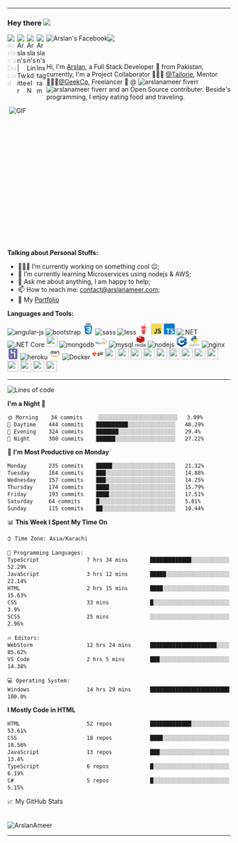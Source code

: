 <hr/>

### Hey there <img src="https://media.giphy.com/media/hvRJCLFzcasrR4ia7z/giphy.gif" width="25px">
<a href="https://discord.gg/ArslanAmeer#5079" style="color: #ccc">
  <img align="left" alt="Arslan's Discord" style="color: #ccc" width="22px" src="https://cdn.worldvectorlogo.com/logos/discord.svg" />
</a>
<a href="https://twitter.com/ThELeGenD_Says">
  <img align="left" alt="Arslan's | Twitter" width="22px" src="https://www.flaticon.com/svg/static/icons/svg/733/733579.svg" />
</a>
<a href="https://www.linkedin.com/in/arslanameer/">
  <img align="left" alt="Arslan's LinkdeIN" width="22px" src="https://cdn.worldvectorlogo.com/logos/linkedin-icon-2.svg" />
</a>
<a href="https://www.instagram.com/lk2712/">
  <img align="left" alt="Arslan's Instagram" width="22px" src="https://cdn.worldvectorlogo.com/logos/instagram-2016.svg" />
</a>
<a href="https://www.facebook.com/arslanameer2712">
  <img align="left" alt="Arslan's Facebook" height="22px" src="https://cdn.worldvectorlogo.com/logos/facebook-2.svg" />
</a>

![](https://visitor-badge.glitch.me/badge?page_id=ArslanAmeer.ArslanAmeer)

<br />

Hi, I'm [Arslan](www.arslanameer.com), a Full Stack Developer 🚀 from Pakistan, currently, I'm a Project Collaborator 🙍🏽‍♂️ [@Tailorie](https://github.com/Tailorie), Mentor 👨🏽‍💼[@GeekCo](https://github.com/Geeky-Coder-Co), Freelancer :busts_in_silhouette: @ <img src="https://cdn.worldvectorlogo.com/logos/fiverr-1.svg" alt="arslanameer fiverr" width="16" height="16" /> <img src="https://cdn.worldvectorlogo.com/logos/upwork-1.svg" alt="arslanameer fiverr" width="16" height="16" /> and an Open Source contributer. Beside's programming, I enjoy eating food and traveling.

  <img align="right" alt="GIF" src="https://github.com/abhisheknaiidu/abhisheknaiidu/blob/master/code.gif?raw=true" width="500" height="320" />

**Talking about Personal Stuffs:**

- 👨🏽‍💻 I’m currently working on something cool :wink:;
- 🌱 I’m currently learning Microservices using nodejs & AWS; 
- 💬 Ask me about anything, I am happy to help;
- 📫 How to reach me: [contact@arslanameer.com](contact@arslanameer.com);
- 📝 My [Portfolio](www.arslanameer.com)

**Languages and Tools:**  


<p align="left">
<img src="https://cdn.worldvectorlogo.com/logos/angular-icon-1.svg" alt="angular-js" width="25" height="25" />
<img src="https://cdn.worldvectorlogo.com/logos/bootstrap-5-1.svg" alt="bootstrap" width="25" height="25" />
<img src="https://raw.githubusercontent.com/devicons/devicon/master/icons/css3/css3-original-wordmark.svg" alt="css3" width="25" height="25" />
<img src="https://cdn.worldvectorlogo.com/logos/sass-1.svg" alt="sass" width="25" height="25" />
<img src="https://cdn.worldvectorlogo.com/logos/less.svg" alt="less" width="25" height="25" />
<img src="https://raw.githubusercontent.com/devicons/devicon/master/icons/gulp/gulp-plain.svg" alt="gulp" width="25" height="25" />
<img src="https://raw.githubusercontent.com/devicons/devicon/master/icons/javascript/javascript-original.svg" alt="javascript" width="25" height="25" />
<img src="https://raw.githubusercontent.com/devicons/devicon/master/icons/typescript/typescript-original.svg" alt="typescript" width="25" height="25" />
<img src="https://devicons.github.io/devicon/devicon.git/icons/dot-net/dot-net-original-wordmark.svg" alt=".NET" width="25" height="25" />
<img src="https://cdn.worldvectorlogo.com/logos/dot-net-core-7.svg" alt=".NET Core" width="25" height="25" />
<img src="https://cdn.worldvectorlogo.com/logos/nodejs-icon.svg" height="25" width="25">
<img src="https://devicons.github.io/devicon/devicon.git/icons/mongodb/mongodb-original-wordmark.svg" alt="mongodb" width="25" height="25" />
<img src="https://raw.githubusercontent.com/devicons/devicon/master/icons/mysql/mysql-original-wordmark.svg" alt="mysql" width="25" height="25" />
<img src="https://cdn.worldvectorlogo.com/logos/microsoft-sql-server.svg" alt="mysql" width="25" height="25" />
<img src="https://raw.githubusercontent.com/devicons/devicon/master/icons/redis/redis-original-wordmark.svg" alt="redis" width="25" height="25" />
<img src="https://cdn.worldvectorlogo.com/logos/nodejs-1.svg" alt="nodejs" width="25" height="25" />
<img src="https://raw.githubusercontent.com/github/explore/80688e429a7d4ef2fca1e82350fe8e3517d3494d/topics/cpp/cpp.png" width="25" height="25" >
<img src="https://raw.githubusercontent.com/devicons/devicon/master/icons/python/python-original-wordmark.svg" alt="python" width="25" height="25" />
<img src="https://cdn.worldvectorlogo.com/logos/nginx-1.svg" alt="nginx" width="25" height="25" />
<img src="https://raw.githubusercontent.com/devicons/devicon/master/icons/heroku/heroku-plain.svg" alt="heroku" width="25" height="25" />
<img src="https://cdn.worldvectorlogo.com/logos/netlify.svg" alt="heroku" width="25" height="25" />
<img src="https://raw.githubusercontent.com/github/explore/80688e429a7d4ef2fca1e82350fe8e3517d3494d/topics/aws/aws.png" alt="aws" width="25" height="25" />
<img src="https://devicons.github.io/devicon/devicon.git/icons/docker/docker-original-wordmark.svg" alt="Docker" width="25" height="25" />
<img src="https://raw.githubusercontent.com/github/explore/80688e429a7d4ef2fca1e82350fe8e3517d3494d/topics/git/git.png" width="25" height="25" >
<img src="https://cdn.worldvectorlogo.com/logos/photoshop-cc.svg" width="25" height="25" >
  <img src="https://cdn.worldvectorlogo.com/logos/adobe-illustrator-cc.svg" width="25" height="25" >
  <img src="https://cdn.worldvectorlogo.com/logos/adobe-xd.svg" width="25" height="25" >
  <img src="https://cdn.worldvectorlogo.com/logos/invision.svg" width="25" height="25" >
  <img src="https://cdn.worldvectorlogo.com/logos/jira-1.svg" width="25" height="25" >
  <img src="https://cdn.worldvectorlogo.com/logos/trello.svg" width="25" height="25" >
  <img src="https://cdn.worldvectorlogo.com/logos/visual-studio-2013.svg" width="25" height="25" >
  <img src="https://cdn.worldvectorlogo.com/logos/visual-studio-code.svg" width="25" height="25" >
  <img src="https://cdn.worldvectorlogo.com/logos/webstorm-icon.svg" width="25" height="25" >
  <img src="https://cdn.worldvectorlogo.com/logos/resharperc-icon.svg" width="25" height="25" >
  <img src="https://cdn.worldvectorlogo.com/logos/github-1.svg" width="25" height="25" >
  <img src="https://cdn.worldvectorlogo.com/logos/bitbucket-icon.svg" width="25" height="25" >
  <img src="https://cdn.worldvectorlogo.com/logos/gitlab.svg" width="25" height="25" >
</p>

<hr/>

<!--START_SECTION:waka-->
![Lines of code](https://img.shields.io/badge/From%20Hello%20World%20I%27ve%20Written-5.5%20million%20lines%20of%20code-blue)

**I'm a Night 🦉** 

```text
🌞 Morning    34 commits     ░░░░░░░░░░░░░░░░░░░░░░░░░   3.09% 
🌆 Daytime    444 commits    ██████████░░░░░░░░░░░░░░░   40.29% 
🌃 Evening    324 commits    ███████░░░░░░░░░░░░░░░░░░   29.4% 
🌙 Night      300 commits    ██████░░░░░░░░░░░░░░░░░░░   27.22%

```
📅 **I'm Most Productive on Monday** 

```text
Monday       235 commits    █████░░░░░░░░░░░░░░░░░░░░   21.32% 
Tuesday      164 commits    ███░░░░░░░░░░░░░░░░░░░░░░   14.88% 
Wednesday    157 commits    ███░░░░░░░░░░░░░░░░░░░░░░   14.25% 
Thursday     174 commits    ████░░░░░░░░░░░░░░░░░░░░░   15.79% 
Friday       193 commits    ████░░░░░░░░░░░░░░░░░░░░░   17.51% 
Saturday     64 commits     █░░░░░░░░░░░░░░░░░░░░░░░░   5.81% 
Sunday       115 commits    ██░░░░░░░░░░░░░░░░░░░░░░░   10.44%

```


📊 **This Week I Spent My Time On** 

```text
⌚︎ Time Zone: Asia/Karachi

💬 Programming Languages: 
TypeScript               7 hrs 34 mins       █████████████░░░░░░░░░░░░   52.29% 
JavaScript               3 hrs 12 mins       █████░░░░░░░░░░░░░░░░░░░░   22.14% 
HTML                     2 hrs 15 mins       ████░░░░░░░░░░░░░░░░░░░░░   15.63% 
CSS                      33 mins             █░░░░░░░░░░░░░░░░░░░░░░░░   3.9% 
SCSS                     25 mins             ░░░░░░░░░░░░░░░░░░░░░░░░░   2.96%

🔥 Editors: 
WebStorm                 12 hrs 24 mins      █████████████████████░░░░   85.62% 
VS Code                  2 hrs 5 mins        ███░░░░░░░░░░░░░░░░░░░░░░   14.38%

💻 Operating System: 
Windows                  14 hrs 29 mins      █████████████████████████   100.0%

```

**I Mostly Code in HTML** 

```text
HTML                     52 repos            █████████████░░░░░░░░░░░░   53.61% 
CSS                      18 repos            ████░░░░░░░░░░░░░░░░░░░░░   18.56% 
JavaScript               13 repos            ███░░░░░░░░░░░░░░░░░░░░░░   13.4% 
TypeScript               6 repos             █░░░░░░░░░░░░░░░░░░░░░░░░   6.19% 
C#                       5 repos             █░░░░░░░░░░░░░░░░░░░░░░░░   5.15%

```



<!--END_SECTION:waka-->

<!-- 🚧 **My Todoist Stats:** -->
<!-- TODO-IST:START -->
<!-- TODO-IST:END -->

<summary>📈 My GitHub Stats</summary>
<br>
<p align="left"> <img src="https://github-readme-stats.vercel.app/api?username=ArslanAmeer&count_private=true&show_icons=true&theme=dark&repo=github-readme-stats&hide=contribs" alt="ArslanAmeer" />

<hr/>
